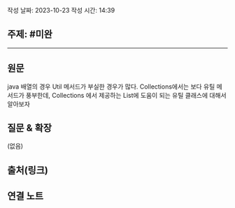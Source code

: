 작성 날짜: 2023-10-23
작성 시간: 14:39

## 주제: #미완

----
## 원문
java 배열의 경우 Util 메서드가 부실한 경우가 많다. Collections에서는 보다 유틸 메서드가 풍부한데, Collections 에서 제공하는 List에 도움이 되는 유틸 클래스에 대해서 알아보자


## 질문 & 확장

(없음)

## 출처(링크)


## 연결 노트










